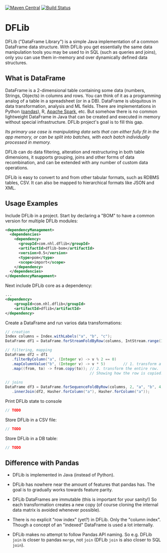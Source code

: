[![Maven Central](https://img.shields.io/maven-central/v/com.nhl.dflib/dflib.svg)](https://maven-badges.herokuapp.com/maven-central/com.nhl.dflib/dflib/)
[![Build Status](https://travis-ci.org/nhl/dflib.svg?branch=master)](https://travis-ci.org/nhl/dflib)

# DFLib

DFLib ("DataFrame Library") is a simple Java implementation of a common
DataFrame data structure. With DFLib you get essentially the same data 
manipulation tools you may be used to in SQL (such as queries and joins), 
only you can use them in-memory and over dynamically defined data structures.

## What is DataFrame

DataFrame is a 2-dimensional table containing some data (numbers, Strings, Objects)
in columns and rows. You can think of it as a programming analog of a
table in a spreadsheet (or in a DB). DataFrame is
ubiquitous in data transformation, analysis and ML fields. There are 
implementations in Python ([pandas](https://pandas.pydata.org/)), R,
[Apache Spark](https://spark.apache.org/docs/latest/sql-programming-guide.html#datasets-and-dataframes), etc.
But somehow there is no common lightweight DataFrame
in Java that can be created and executed in memory without special
infrastructure. DFLib project's goal is to fill this gap.

_Its primary use case is manipulating data sets that can either fully
fit in the app memory, or can be split into batches, with
each batch individually processed in memory._

DFLib can do data filtering, alteration and restructuring in both table
dimensions, it supports grouping, joins and other forms of data recombination, 
and can be extended with any number of custom data operations.

DFLib is easy to convert to and from other tabular formats, such as
RDBMS tables, CSV. It can also be mapped to hierarchical formats like
JSON and XML.

## Usage Examples

Include DFLib in a project. Start by declaring a "BOM" to have a common version
for multiple DFLib modules:
```xml
<dependencyManagement>
  <dependencies>
    <dependency>
      <groupId>com.nhl.dflib</groupId>
      <artifactId>dflib-bom</artifactId>
      <version>0.5</version>
      <type>pom</type>
      <scope>import</scope>
    </dependency>
  </dependencies>
</dependencyManagement>
```
Next include DFLib core as a dependency:
```xml
...
<dependency>
    <groupId>com.nhl.dflib</groupId>
    <artifactId>dflib</artifactId>
</dependency>
```

Create a DataFrame and run varios data transformations:
```java
// creation
Index columns = Index.withLabels("a", "b", "c");
DataFrame df1 = DataFrame.forStreamFoldByRow(columns, IntStream.range(1, 10000).boxed())

// filtering, mapping
DataFrame df2 = df1
   .filterByColumn("a", (Integer v) -> v % 2 == 0)
   .mapColumnValue("b", (Integer v) -> v * 5)        // 1. transform a single column
   .map((from, to) -> from.copy(to)); // 2. transform the entire row. 
                                      // Showing how the row is copied.
   
// joins
DataFrame df3 = DataFrame.forSequenceFoldByRow(columns, 2, "a", "b", 4, "c", "d")
   .innerJoin(df2, Hasher.forColumn("a"), Hasher.forColumn("a"));
```

Print DFLib state to console
```java
// TODO
```

Store DFLib in a CSV file:
```java
// TODO
```
Store DFLib in a DB table:
```java
// TODO
```


## Difference with Pandas

* DFLib is implemented in Java (instead of Python).

* DFLib has nowhere near the amount of features that pandas has. The goal
is to gradually works towards feature parity.

* DFLib DataFrames are immutable (this is important for your sanity!)
So each transformation creates a new copy (of course cloning the internal
data matrix is avoided whenever possible).

* There is no explicit "row index" (yet?) in DFLib. Only the "column index".
Though a concept of an "indexed" DataFrame is used a lot internally.

* DFLib makes no attempt to follow Pandas API naming. So e.g. DFLib 
`join` is closer to pandas `merge`, not `join` (DFLib `join` is also 
closer to SQL `join`).

